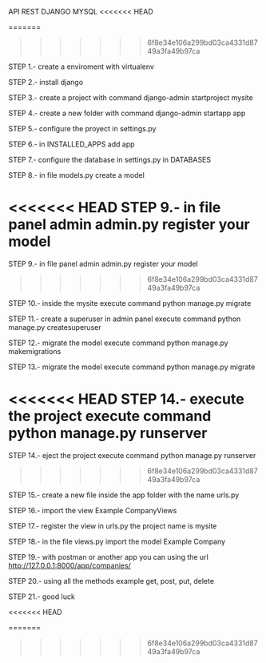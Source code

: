 API REST DJANGO MYSQL
<<<<<<< HEAD

=======
>>>>>>> 6f8e34e106a299bd03ca4331d8749a3fa49b97ca

STEP 1.- create a enviroment with virtualenv

STEP 2.- install django

STEP 3.- create a project with command django-admin startproject mysite

STEP 4.- create a new folder with command django-admin startapp app

STEP 5.- configure the proyect in settings.py

STEP 6.- in INSTALLED_APPS add app

STEP 7.- configure the database in settings.py  in DATABASES

STEP 8.- in file models.py create a model

<<<<<<< HEAD
STEP 9.- in file panel admin admin.py register your model 
=======
STEP 9.- in file panel admin admin.py register your model
>>>>>>> 6f8e34e106a299bd03ca4331d8749a3fa49b97ca

STEP 10.- inside the mysite execute command python manage.py migrate

STEP 11.- create a superuser in admin panel execute command python manage.py createsuperuser

STEP 12.- migrate the model execute command python manage.py makemigrations

STEP 13.- migrate the model execute command python manage.py migrate

<<<<<<< HEAD
STEP 14.- execute the project execute command python manage.py runserver
=======
STEP 14.- eject the project execute command python manage.py runserver
>>>>>>> 6f8e34e106a299bd03ca4331d8749a3fa49b97ca

STEP 15.- create a new file inside the app folder with the name urls.py

STEP 16.- import the view Example CompanyViews

STEP 17.- register the view in urls.py the project name is mysite 

STEP 18.- in the file views.py import the model Example Company

STEP 19.- with postman or another app you can using the url http://127.0.0.1:8000/app/companies/

STEP 20.- using all the methods example get, post, put, delete

STEP 21.- good luck

<<<<<<< HEAD

=======
>>>>>>> 6f8e34e106a299bd03ca4331d8749a3fa49b97ca
